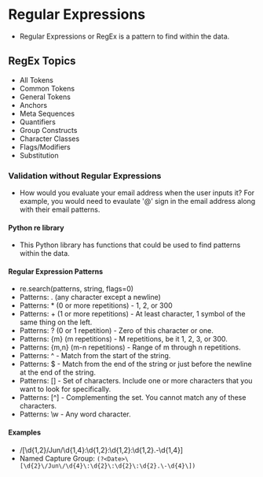 # Regular Expressions

- Regular Expressions or RegEx is a pattern to find within the data.

## RegEx Topics

- All Tokens
- Common Tokens
- General Tokens
- Anchors
- Meta Sequences
- Quantifiers
- Group Constructs
- Character Classes
- Flags/Modifiers
- Substitution

### Validation without Regular Expressions

- How would you evaluate your email address when the user inputs it? For example, you would need to evaulate '@' sign in the email address along with their email patterns.

#### Python re library

- This Python library has functions that could be used to find patterns within the data.

#### Regular Expression Patterns

- re.search(patterns, string, flags=0)
- Patterns: . (any character except a newline)
- Patterns: * (0 or more repetitions) - 1, 2, or 300
- Patterns: + (1 or more repetitions) - At least character, 1 symbol of the same thing on the left.
- Patterns: ? (0 or 1 repetition) - Zero of this character or one.
- Patterns: {m} (m repetitions) - M repetitions, be it 1, 2, 3, or 300.
- Patterns: {m,n} (m-n repetitions) - Range of m through n repetitions.
- Patterns: ^ - Match from the start of the string.
- Patterns: $ - Match from the end of the string or just before the newline at the end of the string.
- Patterns: [] - Set of characters. Include one or more characters that you want to look for specifically.
- Patterns: [^] - Complementing the set. You cannot match any of these characters.
- Patterns: \w - Any word character.

#### Examples

- /\[\d{1,2}\/Jun\/\d{1,4}\:\d{1,2}\:\d{1,2}\:\d{1,2}.\-\d{1,4}\]
- Named Capture Group: `(?<Date>\[\d{2}\/Jun\/\d{4}\:\d{2}\:\d{2}\:\d{2}.\-\d{4}\])`
